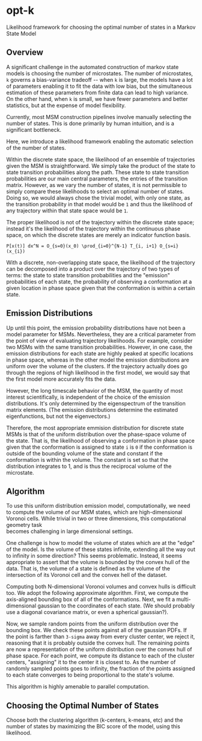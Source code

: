opt-k
=====

Likelihood framework for choosing the optimal number of states in a Markov
State Model

Overview
--------
A significant challenge in the automated construction of markov state models
is choosing the number of microstates. The number of microstates, `k` governs
a bias-variance tradeoff -- when `k` is large, the models have a lot of
parameters enabling it to fit the data with low bias, but the simultaneous
estimation of these parameters from finite data can lead to high variance.
On the other hand, when `k` is small, we have fewer parameters and better
statistics, but at the expense of model flexibility.

Currently, most MSM construction pipelines involve manually selecting the
number of states. This is done primarily by human intuition, and is a
significant bottleneck.

Here, we introduce a likelihood framework enabling the automatic selection of
the number of states.

Within the discrete state space, the likelihood of an ensemble of trajectories
given the MSM is straightforward. We simply take the product of the state to 
state transition probabilities along the path. These state to state transition
probabilities are our main central parameters, the entries of the transition
matrix. However, as we vary the number of states, it is not permissible to
simply compare these likelihoods to select an optimal number of states. Doing
so, we would always chose the trivial model, with only one state, as the
transition probability in that model would be `1` and thus the likelihood of
any trajectory within that state space would be `1`.

The proper likelihood is not of the trajectory within the discrete state
space; instead it's the likelihood of the trajectory within the continuous
phase space, on which the discrete states are merely an indicator function
basis.

`P[x(t)] dx^N = O_{s=0}(x_0) \prod_{i=0}^{N-1} T_{i, i+1} O_{s=i}(x_{i})`

With a discrete, non-overlapping state space, the likelihood of the trajectory
can be decomposed into a product over the trajectory of two types of terms:
the state to state transition probabilities and the "emission" probabilities
of each state, the probability of observing a conformation at a given location
in phase space given that the conformation is within a certain state.

Emission Distributions
----------------------
Up until this point, the emission probability distributions have not been a
model parameter for MSMs. Nevertheless, they are a critical parameter from
the point of view of evaluating trajectory likelihoods. For example, consider
two MSMs with the same transition probabilities. However, in one case, the
emission distributions for each state are highly peaked at specific locations
in phase space, whereas in the other model the emission distributions are
uniform over the volume of the clusters. If the trajectory actually does go
through the regions of high likelihood in the first model, we would say that
the first model more accurately fits the data.

However, the long timescale behavior of the MSM, the quantity of most interest
scientifically, is independent of the choice of the emission distributions.
It's only determined by the eigenspectrum of the transition matrix elements.
(The emission distributions determine the estimated eigenfunctions, but not
the eigenvectors.)

Therefore, the most appropriate emmision distribution for discrete state MSMs
is that of the uniform distribution over the phase-space volume of the state.
That is, the likelihood of observing a conformation in phase space given that
the conformation is assigned to state `i` is `0` if the conformation is outside
of the bounding volume of the state and constant if the conformation is within
the volume. The constant is set so that the distribution integrates to 1, and
is thus the reciprocal volume of the microstate.

Algorithm
---------
To use this uniform distribution emission model, computationally, we need to
compute the volume of our MSM states, which are high-dimensional Voronoi cells.
While trivial in two or three dimensions, this computational geometry task  
becomes challenging in large dimensional settings.

One challenge is how to model the volume of states which are at the "edge" of
the model. Is the volume of these states infinite, extending all the way out
to infinity in some direction? This seems problematic. Instead, it seems
appropriate to assert that the volume is bounded by the convex hull of the
data. That is, the volume of a state is defined as the volume of the 
intersection of its Voronoi cell and the convex hell of the dataset.

Computing both N-dimensional Voronoi volumes and convex hulls is difficult too.
We adopt the following approximate algorithm. First, we compute the
axis-aligned bounding box of all of the conformations. Next, we fit a
multi-dimensional gaussian to the coordinates of each state. (We should probably
use a diagonal covariance matrix, or even a spherical gaussian?).

Now, we sample random points from the uniform distribution over the bounding
box. We check these points against all of the gaussian PDFs. If the point is
farther than `3-sigma` away from every cluster center, we reject it, reasoning
that it is probably outside the convex hull. The remaining points are now a
representation of the uniform distribution over the convex hull of phase
space. For each point, we compute its distance to each of the cluster centers,
"assigning" it to the center it is closest to. As the number of randomly
sampled points goes to infinity, the fraction of the points assigned to each
state converges to being proportional to the state's volume.

This algorithm is highly amenable to parallel computation.

Choosing the Optimal Number of States
-------------------------------------

Choose both the clustering algorithm (k-centers, k-means, etc) and the number
of states by maximizing the BIC score of the model, using this likelihood.



